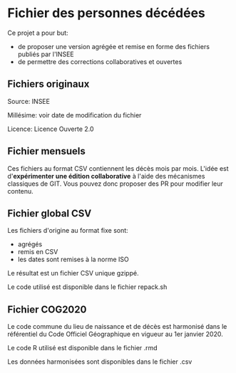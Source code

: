 # Fichier des personnes décédées

Ce projet a pour but:
- de proposer une version agrégée et remise en forme des fichiers publiés par l'INSEE
- de permettre des corrections collaboratives et ouvertes

## Fichiers originaux

Source: INSEE

Millésime: voir date de modification du fichier

Licence: Licence Ouverte 2.0


## Fichier mensuels

Ces fichiers au format CSV contiennent les décès mois par mois.
L'idée est d'**expérimenter une édition collaborative** à l'aide des mécanismes classiques de GIT.
Vous pouvez donc proposer des PR pour modifier leur contenu.


## Fichier global CSV

Les fichiers d'origine au format fixe sont:
- agrégés
- remis en CSV
- les dates sont remises à la norme ISO

Le résultat est un fichier CSV unique gzippé.

Le code utilisé est disponible dans le fichier repack.sh

## Fichier COG2020

Le code commune du lieu de naissance et de décès est harmonisé dans le référentiel du Code Officiel Géographique en vigueur au 1er janvier 2020. 

Le code R utilisé est disponible dans le fichier .rmd

Les données harmonisées sont disponibles dans le fichier .csv
